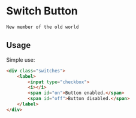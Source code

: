 # Switch Button
`New member of the old world`

Usage
-----

Simple use:
```html
<div class="switches">
    <label>
        <input type="checkbox">
        <i></i>
        <span id="on">Button enabled.</span>
        <span id="off">Button disabled.</span>
    </label>
</div>
```
